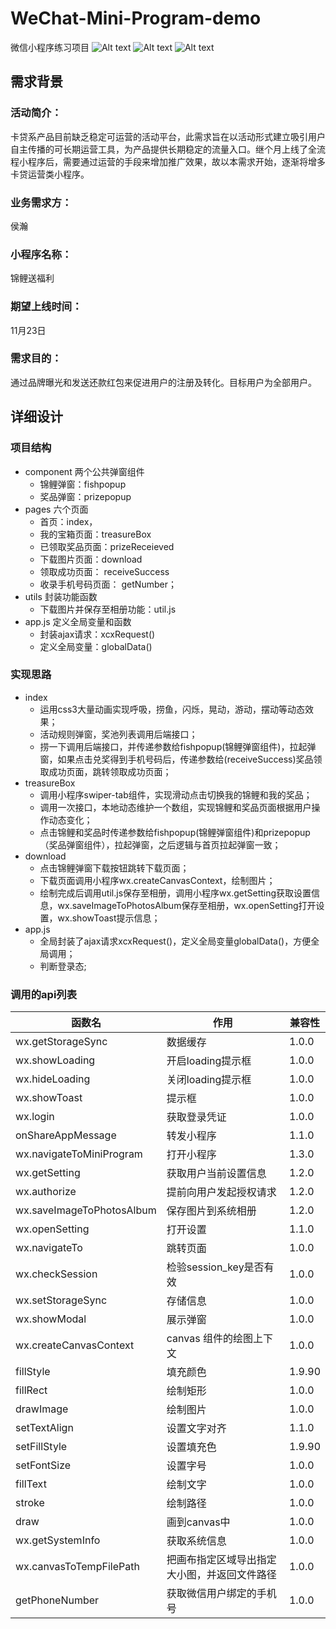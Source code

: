 # WeChat-Mini-Program-demo
微信小程序练习项目
![Alt text](https://github.com/Yinzhuo19970516/WeChat-Mini-Program-demo/raw/master/1.png)
![Alt text](https://github.com/Yinzhuo19970516/WeChat-Mini-Program-demo/raw/master/2.png)
![Alt text](https://github.com/Yinzhuo19970516/WeChat-Mini-Program-demo/raw/master/3.png)
## 需求背景
### 活动简介：
卡贷系产品目前缺乏稳定可运营的活动平台，此需求旨在以活动形式建立吸引用户自主传播的可长期运营工具，为产品提供长期稳定的流量入口。继个月上线了全流程小程序后，需要通过运营的手段来增加推广效果，故以本需求开始，逐渐将增多卡贷运营类小程序。
### 业务需求方：
侯瀚
### 小程序名称：
锦鲤送福利
### 期望上线时间：
11月23日
### 需求目的：
通过品牌曝光和发送还款红包来促进用户的注册及转化。目标用户为全部用户。
## 详细设计
### 项目结构
* component 两个公共弹窗组件
    * 锦鲤弹窗：fishpopup
    * 奖品弹窗：prizepopup
* pages 六个页面
    * 首页：index，
    * 我的宝箱页面：treasureBox
    * 已领取奖品页面：prizeReceieved
    * 下载图片页面：download
    * 领取成功页面： receiveSuccess
    * 收录手机号码页面： getNumber；
* utils 封装功能函数
    * 下载图片并保存至相册功能：util.js
* app.js 定义全局变量和函数
    * 封装ajax请求：xcxRequest()
    * 定义全局变量：globalData()
    
### 实现思路
* index
    * 运用css3大量动画实现呼吸，捞鱼，闪烁，晃动，游动，摆动等动态效果；
    * 活动规则弹窗，奖池列表调用后端接口；
    * 捞一下调用后端接口，并传递参数给fishpopup(锦鲤弹窗组件)，拉起弹窗，如果点击兑奖得到手机号码后，传递参数给(receiveSuccess)奖品领取成功页面，跳转领取成功页面；
* treasureBox
    * 调用小程序swiper-tab组件，实现滑动点击切换我的锦鲤和我的奖品；
    * 调用一次接口，本地动态维护一个数组，实现锦鲤和奖品页面根据用户操作动态变化；
    * 点击锦鲤和奖品时传递参数给fishpopup(锦鲤弹窗组件)和prizepopup（奖品弹窗组件），拉起弹窗，之后逻辑与首页拉起弹窗一致；
* download
    * 点击锦鲤弹窗下载按钮跳转下载页面；
    * 下载页面调用小程序wx.createCanvasContext，绘制图片；
    * 绘制完成后调用util.js保存至相册，调用小程序wx.getSetting获取设置信息，wx.saveImageToPhotosAlbum保存至相册，wx.openSetting打开设置，wx.showToast提示信息；
* app.js
    * 全局封装了ajax请求xcxRequest()，定义全局变量globalData()，方便全局调用；
    * 判断登录态;
    
### 调用的api列表

函数名 | 作用 | 兼容性
------------ | ----------- | ------------
wx.getStorageSync | 数据缓存 | 1.0.0
wx.showLoading | 开启loading提示框 | 1.0.0
wx.hideLoading | 关闭loading提示框 | 1.0.0
wx.showToast | 提示框 | 1.0.0
wx.login | 获取登录凭证 | 1.0.0
onShareAppMessage | 转发小程序 | 1.1.0
wx.navigateToMiniProgram | 打开小程序 | 1.3.0
wx.getSetting | 获取用户当前设置信息 | 1.2.0
wx.authorize | 提前向用户发起授权请求 | 1.2.0
wx.saveImageToPhotosAlbum | 保存图片到系统相册 | 1.2.0
wx.openSetting | 打开设置 | 1.1.0
wx.navigateTo | 跳转页面 | 1.0.0
wx.checkSession | 检验session_key是否有效 | 1.0.0
wx.setStorageSync | 存储信息 | 1.0.0
wx.showModal | 展示弹窗 | 1.0.0
wx.createCanvasContext | canvas 组件的绘图上下文 | 1.0.0
fillStyle | 填充颜色 | 1.9.90
fillRect | 绘制矩形 | 1.0.0
drawImage | 绘制图片 | 1.0.0
setTextAlign | 设置文字对齐 | 1.1.0
setFillStyle | 设置填充色 | 1.9.90
setFontSize | 设置字号 | 1.0.0
fillText | 绘制文字 | 1.0.0
stroke | 绘制路径 | 1.0.0
draw | 画到canvas中 | 1.0.0
wx.getSystemInfo | 获取系统信息 | 1.0.0
wx.canvasToTempFilePath | 把画布指定区域导出指定大小图，并返回文件路径 | 1.0.0
getPhoneNumber | 获取微信用户绑定的手机号 | 1.0.0
